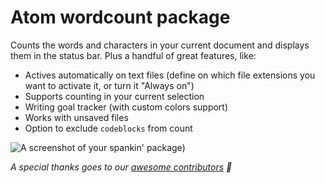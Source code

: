 # Atom wordcount package

Counts the words and characters in your current document and displays them in the status bar. Plus a handful of great features, like:

  - Actives automatically on text files (define on which file extensions you want to activate it, or turn it "Always on")
  - Supports counting in your current selection
  - Writing goal tracker (with custom colors support)
  - Works with unsaved files
  - Option to exclude `codeblocks` from count


![A screenshot of your spankin' package](https://cloud.githubusercontent.com/assets/584259/19187373/62f97ad8-8c8b-11e6-85aa-1282f94f509b.gif))

*A special thanks goes to our [awesome contributors](https://github.com/nesQuick/atom-wordcount/graphs/contributors) 👏*

